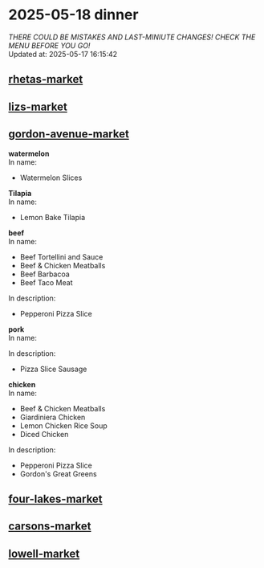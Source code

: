 # 2025-05-18 dinner  
*THERE COULD BE MISTAKES AND LAST-MINIUTE CHANGES! CHECK THE MENU BEFORE YOU GO!*  
Updated at: 2025-05-17 16:15:42  
## [rhetas-market](https://wisc-housingdining.nutrislice.com/menu/rhetas-market/dinner/2025-05-18)  
## [lizs-market](https://wisc-housingdining.nutrislice.com/menu/lizs-market/dinner/2025-05-18)  
## [gordon-avenue-market](https://wisc-housingdining.nutrislice.com/menu/gordon-avenue-market/dinner/2025-05-18)  
**watermelon**  
In name:   
 - Watermelon Slices  
  
**Tilapia**  
In name:   
 - Lemon Bake Tilapia  
  
**beef**  
In name:   
 - Beef Tortellini and Sauce  
 - Beef & Chicken Meatballs  
 - Beef Barbacoa  
 - Beef Taco Meat  
  
In description:   
 - Pepperoni Pizza Slice  
  
**pork**  
In name:   
  
In description:   
 - Pizza Slice Sausage  
  
**chicken**  
In name:   
 - Beef & Chicken Meatballs  
 - Giardiniera Chicken  
 - Lemon Chicken Rice Soup  
 - Diced Chicken  
  
In description:   
 - Pepperoni Pizza Slice  
 - Gordon's Great Greens  
  
## [four-lakes-market](https://wisc-housingdining.nutrislice.com/menu/four-lakes-market/dinner/2025-05-18)  
## [carsons-market](https://wisc-housingdining.nutrislice.com/menu/carsons-market/dinner/2025-05-18)  
## [lowell-market](https://wisc-housingdining.nutrislice.com/menu/lowell-market/dinner/2025-05-18)  
  
